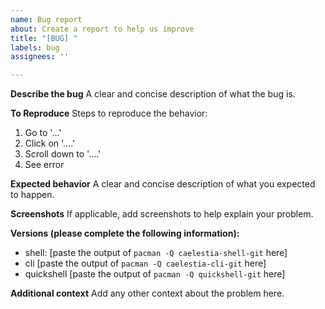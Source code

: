 ```yaml
---
name: Bug report
about: Create a report to help us improve
title: "[BUG] "
labels: bug
assignees: ''

---
```


**Describe the bug**
A clear and concise description of what the bug is.

**To Reproduce**
Steps to reproduce the behavior:
1. Go to '...'
2. Click on '....'
3. Scroll down to '....'
4. See error

**Expected behavior**
A clear and concise description of what you expected to happen.

**Screenshots**
If applicable, add screenshots to help explain your problem.

**Versions (please complete the following information):**
 - shell: [paste the output of `pacman -Q caelestia-shell-git` here]
 - cli [paste the output of `pacman -Q caelestia-cli-git` here]
 - quickshell [paste the output of `pacman -Q quickshell-git` here]

**Additional context**
Add any other context about the problem here.
